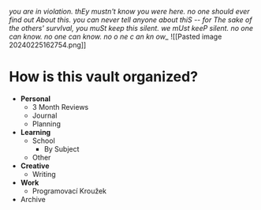 *you are in violation. thEy mustn't know you were here. no one should ever find out About this. you can never tell anyone about thiS -- for The sake of the others' survIval, you muSt keep this silent. we mUst keeP silent. no one can know. no one can know. no o ne c an kn ow_*
![[Pasted image 20240225162754.png]]
# How is this vault organized?
* **Personal**
	* 3 Month Reviews
	* Journal
	* Planning
* **Learning**
	* School
		* By Subject
	* Other
* **Creative**
	* Writing
* **Work**
	* Programovací Kroužek
* Archive